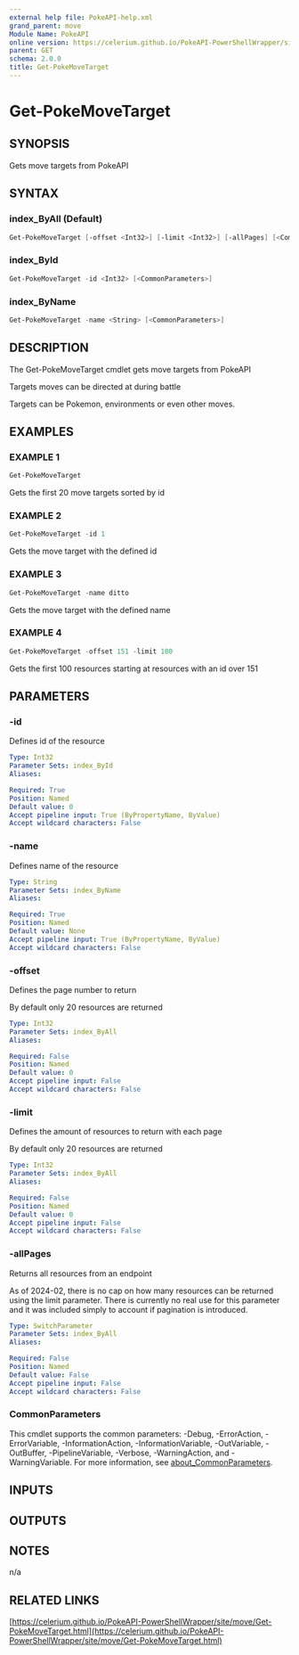 ```yaml
---
external help file: PokeAPI-help.xml
grand_parent: move
Module Name: PokeAPI
online version: https://celerium.github.io/PokeAPI-PowerShellWrapper/site/move/Get-PokeMoveTarget.html
parent: GET
schema: 2.0.0
title: Get-PokeMoveTarget
---
```


# Get-PokeMoveTarget

## SYNOPSIS
Gets move targets from PokeAPI

## SYNTAX

### index_ByAll (Default)
```powershell
Get-PokeMoveTarget [-offset <Int32>] [-limit <Int32>] [-allPages] [<CommonParameters>]
```

### index_ById
```powershell
Get-PokeMoveTarget -id <Int32> [<CommonParameters>]
```

### index_ByName
```powershell
Get-PokeMoveTarget -name <String> [<CommonParameters>]
```

## DESCRIPTION
The Get-PokeMoveTarget cmdlet gets move targets from PokeAPI

Targets moves can be directed at during battle

Targets can be Pokemon, environments or even other moves.

## EXAMPLES

### EXAMPLE 1
```powershell
Get-PokeMoveTarget
```

Gets the first 20 move targets sorted by id

### EXAMPLE 2
```powershell
Get-PokeMoveTarget -id 1
```

Gets the move target with the defined id

### EXAMPLE 3
```powershell
Get-PokeMoveTarget -name ditto
```

Gets the move target with the defined name

### EXAMPLE 4
```powershell
Get-PokeMoveTarget -offset 151 -limit 100
```

Gets the first 100 resources starting at resources with
an id over 151

## PARAMETERS

### -id
Defines id of the resource

```yaml
Type: Int32
Parameter Sets: index_ById
Aliases:

Required: True
Position: Named
Default value: 0
Accept pipeline input: True (ByPropertyName, ByValue)
Accept wildcard characters: False
```

### -name
Defines name of the resource

```yaml
Type: String
Parameter Sets: index_ByName
Aliases:

Required: True
Position: Named
Default value: None
Accept pipeline input: True (ByPropertyName, ByValue)
Accept wildcard characters: False
```

### -offset
Defines the page number to return

By default only 20 resources are returned

```yaml
Type: Int32
Parameter Sets: index_ByAll
Aliases:

Required: False
Position: Named
Default value: 0
Accept pipeline input: False
Accept wildcard characters: False
```

### -limit
Defines the amount of resources to return with each page

By default only 20 resources are returned

```yaml
Type: Int32
Parameter Sets: index_ByAll
Aliases:

Required: False
Position: Named
Default value: 0
Accept pipeline input: False
Accept wildcard characters: False
```

### -allPages
Returns all resources from an endpoint

As of 2024-02, there is no cap on how many resources can be
returned using the limit parameter.
There is currently no real
use for this parameter and it was included simply to account if
pagination is introduced.

```yaml
Type: SwitchParameter
Parameter Sets: index_ByAll
Aliases:

Required: False
Position: Named
Default value: False
Accept pipeline input: False
Accept wildcard characters: False
```

### CommonParameters
This cmdlet supports the common parameters: -Debug, -ErrorAction, -ErrorVariable, -InformationAction, -InformationVariable, -OutVariable, -OutBuffer, -PipelineVariable, -Verbose, -WarningAction, and -WarningVariable. For more information, see [about_CommonParameters](http://go.microsoft.com/fwlink/?LinkID=113216).

## INPUTS

## OUTPUTS

## NOTES
n/a

## RELATED LINKS

[https://celerium.github.io/PokeAPI-PowerShellWrapper/site/move/Get-PokeMoveTarget.html](https://celerium.github.io/PokeAPI-PowerShellWrapper/site/move/Get-PokeMoveTarget.html)

